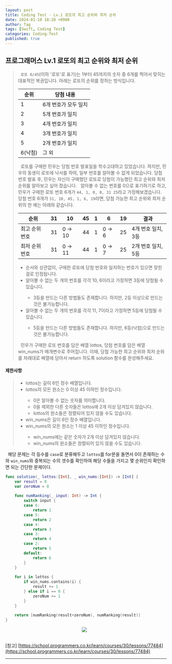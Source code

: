 ```yaml
---
layout: post
title: Coding Test - Lv.1 로또의 최고 순위와 최저 순위
date: 2024-01-10 18:28 +0900
author: Tag
tags: [Swift, Coding Test]
categories: Coding-Test
published: true
---
```

<h2> 프로그래머스 Lv.1 로또의 최고 순위와 최저 순위 </h2>

<blockquote>
&nbsp; <code>로또 6/45</code>(이하 '로또'로 표기)는 1부터 45까지의 숫자 중 6개를 찍어서 맞히는 대표적인 복권입니다. 아래는 로또의 순위를 정하는 방식입니다. </br>

<table>
    <thead>
        <tr>
            <th>순위</th>
            <th>당첨 내용</th>
        </tr>
    </thead>
    <tbody>
        <tr>    
            <td>1</td>
            <td>6개 번호가 모두 일치</td>
        </tr>
        <tr>
            <td>2</td>
            <td>5개 번호가 일치</td>
        </tr>
        <tr>
            <td>3</td>
            <td>4개 번호가 일치</td>
        </tr>
        <tr>
            <td>4</td>
            <td>3개 번호가 일치</td>
        </tr>
        <tr>
            <td>5</td>
            <td>2개 번호가 일치</td>
        </tr>
        <tr>
            <td>6(낙첨)</td>
            <td>그 외</td>
        </tr>
    </tbody>
</table>

&nbsp; 로또를 구매한 민우는 당첨 번호 발표일을 학수고대하고 있었습니다. 하지만, 민우의 동생이 로또에 낙서를 하여, 일부 번호를 알아볼 수 없게 되었습니다. 당첨 번호 발표 후, 민우는 자신이 구매했던 로또로 당첨이 가능했던 최고 순위와 최저 순위를 알아보고 싶어 졌습니다.
&nbsp; 알아볼 수 없는 번호를 0으로 표기하기로 하고, 민우가 구매한 로또 번호 6개가 `44, 1, 0, 0, 31 25`라고 가정해보겠습니다. 당첨 번호 6개가 `31, 10, 45, 1, 6, 19`라면, 당첨 가능한 최고 순위와 최저 순위의 한 예는 아래와 같습니다.

<table>
    <thead>
        <tr>
            <th>순위</th>
            <th>31</th>
            <th>10</th>
            <th>45</th>
            <th>1</th>
            <th>6</th>
            <th>19</th>
            <th>결과</th>
        </tr>
    </thead>
    <tbody>
        <tr>
            <td>최고 순위 번호</td>
            <td>31</td>
            <td>0 -> 10</td>
            <td>44</td>
            <td>1</td>
            <td>0 -> 6</td>
            <td>25</td>
            <td>4개 번호 일치, 3등</td>
        </tr>
        <tr>
            <td>최저 순위 번호</td>
            <td>31</td>
            <td>0 -> 11</td>
            <td>44</td>
            <td>1</td>
            <td>0 -> 7</td>
            <td>25</td>
            <td>2개 번호 일치, 5등</td>
        </tr>
    </tbody>
</table>

<ul>
    <li> 순서와 상관없이, 구매한 로또에 당첨 번호와 일치하는 번호가 있으면 맞힌 걸로 인정됩니다. </li>
    <li> 알아볼 수 없는 두 개의 번호를 각각 10, 6이라고 가정하면 3등에 당첨될 수 있습니다. </li>
    <ul>
        <li> 3등을 만드는 다른 방법들도 존재합니다. 하지만, 2등 이상으로 만드는 것은 불가능합니다. </li>
    </ul>
    <li> 알아볼 수 없는 두 개의 번호를 각각 11, 7이라고 가정하면 5등에 당첨될 수 있습니다. </li>
    <ul>
        <li> 5등을 만드는 다른 방법들도 존재합니다. 하지만, 6등(낙첨)으로 만드는 것은 불가능합니다. </li>
    </ul>
</ul>
&nbsp; 민우가 구매한 로또 번호를 담은 배열 lottos, 당첨 번호를 담은 배열 win_nums가 매개변수로 주어집니다. 이때, 당첨 가능한 최고 순위와 최저 순위를 차례대로 배열에 담아서 return 하도록 solution 함수를 완성해주세요.
</blockquote>

<h4> 제한사항 </h4>

<blockquote>
<ul>
    <li> lottos는 길이 6인 정수 배열입니다. </li>
    <li> lottos의 모든 원소는 0 이상 45 이하인 정수입니다. </li>
    <ul>
        <li> 0은 알아볼 수 없는 숫자를 의미합니다. </li>
        <li> 0을 제외한 다른 숫자들은 lottos에 2개 이상 담겨있지 않습니다. </li>
        <li> lottos의 원소들은 정렬되어 있지 않을 수도 있습니다. </li>
    </ul>
    <li> win_nums은 길이 6인 정수 배열입니다. </li>
    <li> win_nums의 모든 원소는 1 이상 45 이하인 정수입니다. </li>
    <ul>
        <li> win_nums에는 같은 숫자가 2개 이상 담겨있지 않습니다. </li>
        <li> win_nums의 원소들은 정렬되어 있지 않을 수도 있습니다. </li>
    </ul>
</ul>
</blockquote>

&nbsp; 해당 문제는 각 등수를 `case`로 분류해두고 `lottos`를 for문을 돌면서 0이 존재하는 수와 `win_nums`와 중복되는 수의 갯수를 확인하여 해당 수들을 가지고 몇 순위인지 확인하면 되는 간단한 문제이다.

```swift
func solution(_ lottos:[Int], _ win_nums:[Int]) -> [Int] {
    var result = 0
    var zeroNum = 0
    
    func numRanking(_ input: Int) -> Int {
        switch input {
        case 6:
            return 1
        case 5:
            return 2
        case 4:
            return 3
        case 3:
            return 4
        case 2:
            return 5
        default:
            return 6
        }
    }
    
    for i in lottos {
        if win_nums.contains(i) {
            result += 1
        } else if i == 0 {
            zeroNum += 1
        }
    }
    
    return [numRanking(result+zeroNum), numRanking(result)]
}
```

<div style="display: flex; justify-content: center; align-items: center;">
  <img src="https://onedrive.live.com/embed?resid=1C2ED43779C10D71%21350&authkey=%21ABrqCchnx7Qznt0&width=1648&height=934" style="margin-right: 10px;">
</div>

<br>

[참고]
[https://school.programmers.co.kr/learn/courses/30/lessons/77484](https://school.programmers.co.kr/learn/courses/30/lessons/77484)

-----
